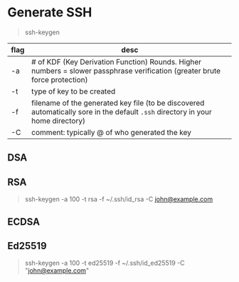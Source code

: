 # Generate SSH

> ssh-keygen

| flag | desc | 
| ---  | ---  |
| -a   | # of KDF (Key Derivation Function) Rounds. Higher numbers = slower passphrase verification (greater brute force protection) |
| -t   | type of key to be created | 
| -f   | filename of the generated key file (to be discovered automatically sore in the default `.ssh` directory in your home directory) | 
| -C   | comment: typically <login>@<hostname> of who generated the key

## DSA

## RSA

> ssh-keygen -a 100 -t rsa -f ~/.ssh/id_rsa -C john@example.com

## ECDSA

## Ed25519

> ssh-keygen -a 100 -t ed25519 -f ~/.ssh/id_ed25519 -C "john@example.com"


